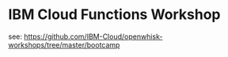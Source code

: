 # IBM Cloud Functions Workshop

see: https://github.com/IBM-Cloud/openwhisk-workshops/tree/master/bootcamp